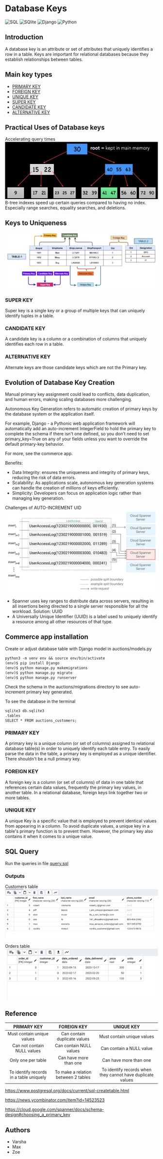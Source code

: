 # Database Keys
![SQL](https://img.shields.io/badge/PostgreSQL-316192?style=for-the-badge&logo=postgresql&logoColor=white)
![SQlite](https://img.shields.io/badge/SQLite-07405E?style=for-the-badge&logo=sqlite&logoColor=white)
![Django](https://img.shields.io/badge/Django-092E20?style=for-the-badge&logo=django&logoColor=white)
![Python](https://img.shields.io/badge/Python-3776AB?style=for-the-badge&logo=python&logoColor=white)

## Introduction
A database key is an attribute or set of attributes that uniquely identifies a row in a table. Keys are important for relational databases because they establish relationships between tables. 

## Main key types
- [PRIMARY KEY](#PRIMARY-KEY)
- [FOREIGN KEY](#FOREIGN-KEY)
- [UNIQUE KEY](#UNIQUE-KEY)
- [SUPER KEY](#SUPER-KEY)
- [CANDIDATE KEY](#CANDIDATE-KEY)
- [ALTERNATIVE KEY](#ALTERNATIVE-KEY)

## Practical Uses of Database keys
Accelerating query times
![btree](/src/btree.png)
B-tree indexes speed up certain queries compared to having no index. Especially range searches, equality searches, and deletions.

## Keys to Uniqueness
![keys](/src/keys.png)
### SUPER KEY
Super key is a single key or a group of multiple keys that can uniquely identify tuples in a table.

### CANDIDATE KEY
A candidate key is a column or a combination of columns that uniquely identifies each row in a table.

### ALTERNATIVE KEY
Alternate keys are those candidate keys which are not the Primary key.

## Evolution of Database Key Creation
Manual primary key assignment could lead to conflicts, data duplication, and human errors, making scaling databases more challenging.

Autonomous Key Generation refers to automatic creation of primary keys by the database system or the application itself.

For example, Django - a Pythonic web application framework will automatically add an auto-increment IntegerField to hold the primary key to complete the schema if there isn't one defined, so you don’t need to set primary_key=True on any of your fields unless you want to override the default primary-key behavior. 

For more, see the commerce app.

Benefits:
- Data Integrity: ensures the uniqueness and integrity of primary keys, reducing the risk of data errors.
- Scalability: As applications scale, autonomous key generation systems can handle the creation of millions of keys efficiently.
- Simplicity: Developers can focus on application logic rather than managing key generation.

Challenges of AUTO-INCREMENT UID
![hotspot](/src/hotspots.png)
- Spanner uses key ranges to distribute data across servers, resulting in all insertions being directed to a single server responsible for all the workload.
Solution: UUID
- A Universally Unique Identifier (UUID) is a label used to uniquely identify a resource among all other resources of that type.

## Commerce app installation
Create or adjust database table with Django model in auctions/models.py
```
python3 -m venv env && source env/bin/activate
(env)$ pip install Django
(env)$ python manage.py makemigrations
(env)$ python manage.py migrate
(env)$ python manage.py runserver
```
Check the schema in the auctions/migrations directory to see auto-increment primary key generated.

To see the database in the terminal
```
sqlite3 db.sqlite3
.tables
SELECT * FROM auctions_customers;
```

### PRIMARY KEY
A primary key is a unique column (or set of columns) assigned to relational database table(s) in order to uniquely identify each table entry. To easily parse the data in the table, a primary key is employed as a unique identifier. There shouldn't be a null primary key.

### FOREIGN KEY
A foreign key is a column (or set of columns) of data in one table that references certain data values, frequently the primary key values, in another table. In a relational database, foreign keys link together two or more tables.

### UNIQUE KEY
A unique Key is a specific value that is employed to prevent identical values from appearing in a column. To avoid duplicate values, a unique key in a table's primary function is to prevent them. However, the primary key also contains it when it comes to a unique value.

## SQL Query
Run the queries in file [query.sql](query.sql)

### Outputs
Customers table
![customers](/src/customers.png)

Orders table
![orders](/src/orders.png)

## Reference

|PRIMARY KEY|FOREIGN KEY|UNIQUE KEY|
|:-----:|:-----:|:-------:|
|Must contain unique values|Can contain duplicate values|Must contain unique values|
|Can not contain NULL values|Can contain NULL values|Can contain a NULL value|
|Only one per table|Can have more than one|Can have more than one|
|To identify records in a table uniquely|To make a relation between 2 tables|To identify records when they cannot have duplicate values|

https://www.postgresql.org/docs/current/sql-createtable.html

https://news.ycombinator.com/item?id=14523523

https://cloud.google.com/spanner/docs/schema-design#choosing_a_primary_key

## Authors
- Varsha
- Max
- Zoe